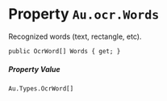 # Property `Au.ocr.Words`

Recognized words (text, rectangle, etc).

```
public OcrWord[] Words { get; }
```

##### Property Value

`Au.Types.OcrWord[]`